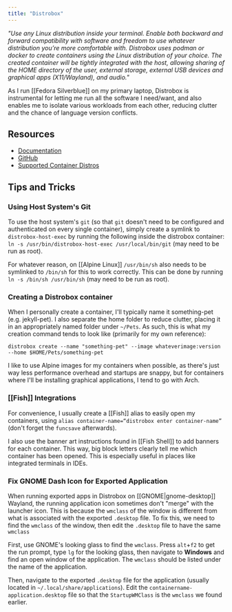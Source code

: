 ```yaml
---
title: "Distrobox"
---
```


*"Use any Linux distribution inside your terminal. Enable both backward and forward compatibility with software and freedom to use whatever distribution you’re more comfortable with. Distrobox uses podman or docker to create containers using the Linux distribution of your choice. The created container will be tightly integrated with the host, allowing sharing of the HOME directory of the user, external storage, external USB devices and graphical apps (X11/Wayland), and audio."*

As I run [[Fedora Silverblue]] on my primary laptop, Distrobox is instrumental for letting me run all the software I need/want, and also enables me to isolate various workloads from each other, reducing clutter and the chance of language version conflicts.

## Resources

- [Documentation](https://distrobox.privatedns.org/#distrobox)
- [GitHub](https://github.com/89luca89/distrobox)
- [Supported Container Distros](https://distrobox.privatedns.org/compatibility/#containers-distros)

## Tips and Tricks

### Using Host System's Git

To use the host system's `git` (so that `git` doesn't need to be configured and authenticated on every single container), simply create a symlink to `distrobox-host-exec` by running the following inside the distrobox container: `ln -s /usr/bin/distrobox-host-exec /usr/local/bin/git` (may need to be run as root).

For whatever reason, on [[Alpine Linux]] `/usr/bin/sh` also needs to be symlinked to `/bin/sh` for this to work correctly. This can be done by running `ln -s /bin/sh /usr/bin/sh` (may need to be run as root).

### Creating a Distrobox container

When I personally create a container, I'll typically name it something-pet (e.g. jekyll-pet). I also separate the home folder to reduce clutter, placing it in an appropriately named folder under `~/Pets`. As such, this is what my creation command tends to look like (primarily for my own reference):

```
distrobox create --name "something-pet" --image whateverimage:version --home $HOME/Pets/something-pet
```

I like to use Alpine images for my containers when possible, as there's just way less performance overhead and startups are snappy, but for containers where I'll be installing graphical applications, I tend to go with Arch.

### [[Fish]] Integrations

For convenience, I usually create a [[Fish]] alias to easily open my containers, using `alias container-name=“distrobox enter container-name”` (don't forget the `funcsave` afterwards).

I also use the banner art instructions found in [[Fish Shell]] to add banners for each container. This way, big block letters clearly tell me which container has been opened. This is especially useful in places like integrated terminals in IDEs.

### Fix GNOME Dash Icon for Exported Application

When running exported apps in Distrobox on [[GNOME|gnome-desktop]] Wayland, the running application icon sometimes don't "merge" with the launcher icon. This is because the `wmclass` of the window is different from what is associated with the exported `.desktop` file. To fix this, we need to find the `wmclass` of the window, then edit the `.desktop` file to have the same `wmclass`

First, use GNOME's looking glass to find the `wmclass`. Press `alt`+`f2` to get the run prompt, type `lg` for the looking glass, then navigate to **Windows** and find an open window of the application. The `wmclass` should be listed under the name of the application.

Then, navigate to the exported `.desktop` file for the application (usually located in `~/.local/share/applications`). Edit the `containername-application.desktop` file so that the `StartupWMClass` is the `wmclass` we found earlier.

